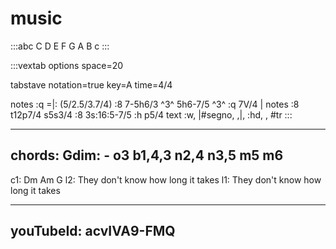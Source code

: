# music

:::abc
C D E F G A B c
:::

:::vextab
options space=20

tabstave
  notation=true
  key=A time=4/4

  notes :q =|: (5/2.5/3.7/4) :8 7-5h6/3 ^3^ 5h6-7/5 ^3^ :q 7V/4 |
  notes :8 t12p7/4 s5s3/4 :8 3s:16:5-7/5 :h p5/4
  text :w, |#segno, ,|, :hd, , #tr
:::

---
chords:
  Gdim:
    - o3 b1,4,3 n2,4 n3,5 m5 m6
---

c1: Dm                    Am                G
l2: They don't know how   long it  takes
l1:            They don't know how long  it takes

---
youTubeId: acvIVA9-FMQ
---
